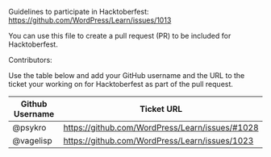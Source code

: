 Guidelines to participate in Hacktoberfest: https://github.com/WordPress/Learn/issues/1013

You can use this file to create a pull request (PR) to be included for Hacktoberfest.

Contributors:

Use the table below and add your GitHub username and the URL to the ticket your working on for Hacktoberfest as part of the pull request.

| Github Username | Ticket URL|
|-----------------|-----------|
| @psykro         | https://github.com/WordPress/Learn/issues/#1028 |
| @vagelisp       | https://github.com/WordPress/Learn/issues/1023  |

